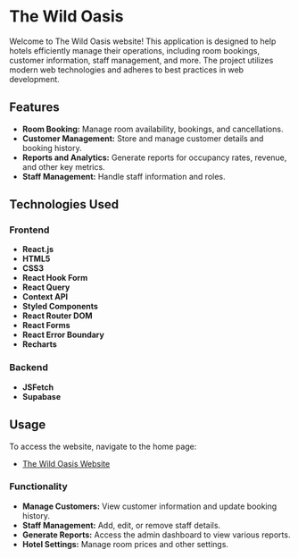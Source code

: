 # The Wild Oasis

Welcome to The Wild Oasis website! This application is designed to help hotels efficiently manage their operations, including room bookings, customer information, staff management, and more. The project utilizes modern web technologies and adheres to best practices in web development.

## Features

- **Room Booking:** Manage room availability, bookings, and cancellations.
- **Customer Management:** Store and manage customer details and booking history.
- **Reports and Analytics:** Generate reports for occupancy rates, revenue, and other key metrics.
- **Staff Management:** Handle staff information and roles.

## Technologies Used

### Frontend
- **React.js**
- **HTML5**
- **CSS3**
- **React Hook Form**
- **React Query**
- **Context API**
- **Styled Components**
- **React Router DOM**
- **React Forms**
- **React Error Boundary**
- **Recharts**

### Backend
- **JSFetch**
- **Supabase**

## Usage

To access the website, navigate to the home page:

- [The Wild Oasis Website](https://the-wild-oasis-blond-gamma.vercel.app/)

### Functionality

- **Manage Customers:** View customer information and update booking history.
- **Staff Management:** Add, edit, or remove staff details.
- **Generate Reports:** Access the admin dashboard to view various reports.
- **Hotel Settings:** Manage room prices and other settings.
